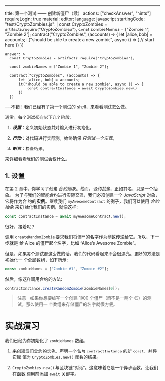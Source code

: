 ---
title: 第一个测试 —— 创建新僵尸（续）
actions: ["checkAnswer", "hints"]
requireLogin: true
material:
  editor:
    language: javascript
    startingCode:
      "test/CryptoZombies.js": |
        const CryptoZombies = artifacts.require("CryptoZombies");
        const zombieNames = ["Zombie 1", "Zombie 2"];
        contract("CryptoZombies", (accounts) => {
            let [alice, bob] = accounts;
            it("should be able to create a new zombie", async () => {
                // start here
            })
        })

    answer: >
      const CryptoZombies = artifacts.require("CryptoZombies");

      const zombieNames = ["Zombie 1", "Zombie 2"];

      contract("CryptoZombies", (accounts) => {
          let [alice, bob] = accounts;
          it("should be able to create a new zombie", async () => {
              const contractInstance = await CryptoZombies.new();
          })
      })
---不错！我们已经有了第一个测试的 shell，来看看测试怎么做。

通常，每个测试都有以下几个阶段:

1.  **_设置_**：定义初始状态并对输入进行初始化。

2)  **_行动_**：对代码进行实际测。始终确保 _只测试一个东西_。

3)  **_断言_**：检查结果。

来详细看看我们的测试会做什么。

## 1. 设置

在第 2 章中，你学习了创建 _合约抽象_。然而，_合约抽象_，正如其名，只是一个抽象。
为了与我们的智能合约进行实际交互，我们必须创建一个 _JavaScript_ 对象，它将作为合
约的**实例**。继续我们 `myAwesomeContract` 的例子，我们可以使用 _合约抽象_ 来初
始化我们的实例，就像这样:

```javascript
const contractInstance = await myAwesomeContract.new();
```

很好，接着呢？

调用 `createRandomZombie` 要求我们将僵尸的名字作为参数传递给它。所以，下一步就是
给 Alice 的僵尸起个名字，比如 “Alice’s Awesome Zombie”。

但是，如果每个测试都这么做的话，我们的代码看起来不会很漂亮。更好的方法是初始化一
个全局数组，如下所示:

```javascript
const zombieNames = ["Zombie #1", "Zombie #2"];
```

然后，像这样调用合约的方法:

```javascript
contractInstance.createRandomZombie(zombieNames[0]);
```

> 注意：如果你想要编写一个创建 1000 个僵尸（而不是一两个 😉）的测试，那么使用一
> 个数组来存储僵尸的名字就很方便。

# 实战演习

我们已经为你初始化了 `zombieNames` 数组。

1.  来创建我们合约的实例。声明一个名为 `contractInstance` 的新 `const`，并将它赋
    值为 `CryptoZombies.new()` 函数的结果。

2.  `CryptoZombies.new()` 与区块链“对话”。这意味着它是一个异步函数。让我们在函数
    调用前添加 `await` 关键字。
